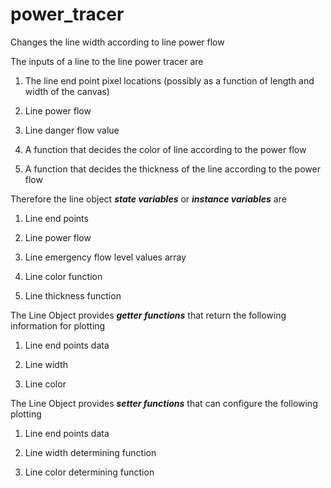 # power_tracer
Changes the line width according to line power flow

The inputs of a line to the line power tracer are

1. The line end point pixel locations (possibly as a function of length and width of the canvas)

2. Line power flow

3. Line danger flow value

4. A function that decides the color of line according to the power flow

5. A function that decides the thickness of the line according to the power flow

Therefore the line object **_state variables_** or **_instance variables_** are

1. Line end points

2. Line power flow

3. Line emergency flow level values array

4. Line color function

5. Line thickness function

The Line Object provides **_getter functions_** that return the following information for plotting

1. Line end points data

2. Line width

3. Line color

The Line Object provides **_setter functions_** that can configure the following plotting

1. Line end points data

2. Line width determining function

3. Line color determining function
